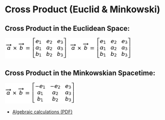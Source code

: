 # Cross Product (Euclid & Minkowski)

## Cross Product in the Euclidean Space:
![Euclidean Cross Product axb](FORMULAS/detCrossEucl.jpg "Euclidean determinant axb")
![Euclidean Cross Product axb](IMAGES/detCrossEucl.jpg "Euclidean determinant axb")

## Cross Product in the Minkowskian Spacetime:
![Minkowskian Cross Product axb](FORMULAS/detCrossMink.jpg "Minkowskian determinant axb")

* [Algebraic calculations (PDF)](https://github.com/probaxeoxebra/probaMinkoski/blob/master/documents/Cross.pdf)
